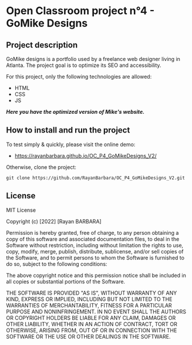 # Open Classroom project n°4 - GoMike Designs

## Project description
GoMike designs is a portfolio used by a freelance web designer living in Atlanta. The project goal is to optimize its SEO and accessibility.

For this project, only the following technologies are allowed:

- HTML
- CSS
- JS

___Here you have the optimized version of Mike's website.___

## How to install and run the project

To test simply & quickly, please visit the online demo: 
- https://rayanbarbara.github.io/OC_P4_GoMikeDesigns_V2/

Otherwise, clone the project:
```terminal
git clone https://github.com/RayanBarbara/OC_P4_GoMikeDesigns_V2.git
```

## License

MIT License

Copyright (c) [2022] [Rayan BARBARA]

Permission is hereby granted, free of charge, to any person obtaining a copy
of this software and associated documentation files, to deal
in the Software without restriction, including without limitation the rights
to use, copy, modify, merge, publish, distribute, sublicense, and/or sell
copies of the Software, and to permit persons to whom the Software is
furnished to do so, subject to the following conditions:

The above copyright notice and this permission notice shall be included in all
copies or substantial portions of the Software.

THE SOFTWARE IS PROVIDED "AS IS", WITHOUT WARRANTY OF ANY KIND, EXPRESS OR
IMPLIED, INCLUDING BUT NOT LIMITED TO THE WARRANTIES OF MERCHANTABILITY,
FITNESS FOR A PARTICULAR PURPOSE AND NONINFRINGEMENT. IN NO EVENT SHALL THE
AUTHORS OR COPYRIGHT HOLDERS BE LIABLE FOR ANY CLAIM, DAMAGES OR OTHER
LIABILITY, WHETHER IN AN ACTION OF CONTRACT, TORT OR OTHERWISE, ARISING FROM,
OUT OF OR IN CONNECTION WITH THE SOFTWARE OR THE USE OR OTHER DEALINGS IN THE
SOFTWARE.
